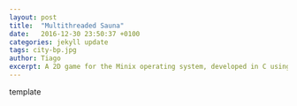 ```yaml
---
layout: post
title:  "Multithreaded Sauna"
date:   2016-12-30 23:50:37 +0100
categories: jekyll update
tags: city-bp.jpg
author: Tiago
excerpt: A 2D game for the Minix operating system, developed in C using only the C standard library and Minix's OS API.
---
```


template